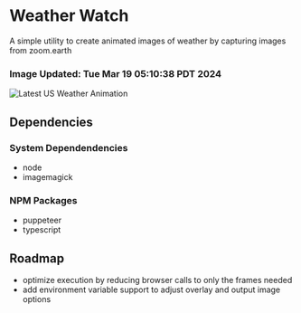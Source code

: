 # Weather Watch

A simple utility to create animated images of weather by capturing images from zoom.earth

### Image Updated: Tue Mar 19 05:10:38 PDT 2024

![Latest US Weather Animation](animations/2024-03-19.webp)

## Dependencies
### System Dependendencies
* node
* imagemagick
### NPM Packages
* puppeteer
* typescript

## Roadmap
* optimize execution by reducing browser calls to only the frames needed
* add environment variable support to adjust overlay and output image options
